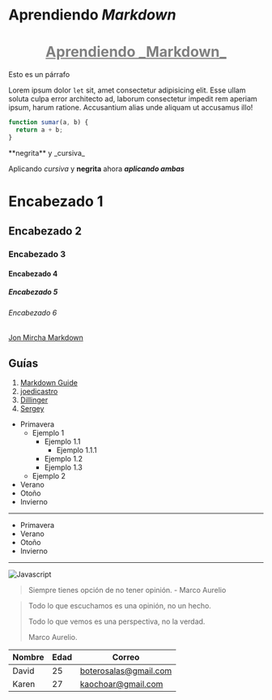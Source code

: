 # Aprendiendo _Markdown_
<h1 style="text-align:center;color:grey;text-decoration:underline;">Aprendiendo _Markdown_</h1>

Esto es un párrafo

Lorem ipsum dolor `let` sit, amet consectetur adipisicing elit. Esse ullam soluta culpa error architecto ad, laborum consectetur impedit rem aperiam ipsum, harum ratione. Accusantium alias unde aliquam ut accusamus illo!

<!-- This is a commentary -->

```js
function sumar(a, b) {
  return a + b;
}
```

\*\*negrita\*\* y \_cursiva\_

Aplicando _cursiva_ y **negrita** ahora **_aplicando ambas_**

# Encabezado 1

## Encabezado 2

### Encabezado 3

#### Encabezado 4

##### Encabezado 5

###### Encabezado 6

[Jon Mircha Markdown](https://jonmircha.com/markdown)

## Guías

1. [Markdown Guide](https://www.markdownguide.org/)
2. [joedicastro](https://joedicastro.com/pages/markdown.html)
3. [Dillinger](https://dillinger.io/)
4. [Sergey](https://www.youtube.com/watch?v=r5pfaxVCatU&list=PLvq-jIkSeTUaA8VZr01P5nxtW73jrSrLi&index=2)

- Primavera
  - Ejemplo 1
    - Ejemplo 1.1
      - Ejemplo 1.1.1
    - Ejemplo 1.2
    * Ejemplo 1.3
  * Ejemplo 2
- Verano
- Otoño
- Invierno

---

- Primavera
- Verano
- Otoño
- Invierno

---

![Javascript](https://miro.medium.com/max/1400/1*FiQyfkyuGZkv86Mn9wJfqg.png)

> Siempre tienes opción de no tener opinión. - Marco Aurelio

> Todo lo que escuchamos es una opinión, no un hecho.
>
> Todo lo que vemos es una perspectiva, no la verdad.
>
> Marco Aurelio.

| Nombre | Edad | Correo                |
| ------ | ---- | --------------------- |
| David  | 25   | boterosalas@gmail.com |
| Karen  | 27   | kaochoar@gmail.com    |
